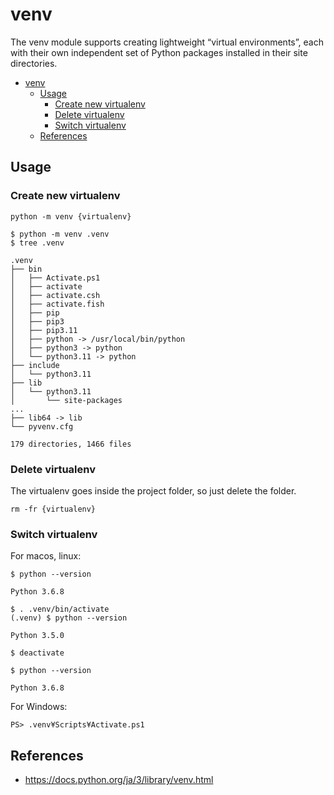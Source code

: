 # venv

The venv module supports creating lightweight “virtual environments”, each with their own independent set of Python packages installed in their site directories.

- [venv](#venv)
  - [Usage](#usage)
    - [Create new virtualenv](#create-new-virtualenv)
    - [Delete virtualenv](#delete-virtualenv)
    - [Switch virtualenv](#switch-virtualenv)
  - [References](#references)

## Usage

### Create new virtualenv

```shell
python -m venv {virtualenv}
```

```console
$ python -m venv .venv
$ tree .venv

.venv
├── bin
│   ├── Activate.ps1
│   ├── activate
│   ├── activate.csh
│   ├── activate.fish
│   ├── pip
│   ├── pip3
│   ├── pip3.11
│   ├── python -> /usr/local/bin/python
│   ├── python3 -> python
│   └── python3.11 -> python
├── include
│   └── python3.11
├── lib
│   └── python3.11
│       └── site-packages
...
├── lib64 -> lib
└── pyvenv.cfg

179 directories, 1466 files
```
<!-- /* spell-checker:words pyvenv */ -->

### Delete virtualenv

The virtualenv goes inside the project folder, so just delete the folder.

```shell
rm -fr {virtualenv}
```

### Switch virtualenv

For macos, linux:

```console
$ python --version

Python 3.6.8

$ . .venv/bin/activate
(.venv) $ python --version

Python 3.5.0

$ deactivate

$ python --version

Python 3.6.8
```

For Windows:

```console
PS> .venv¥Scripts¥Activate.ps1
```

## References

- <https://docs.python.org/ja/3/library/venv.html>
